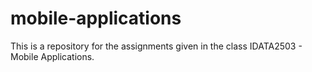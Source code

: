 # mobile-applications
This is a repository for the assignments given in the class IDATA2503 - Mobile Applications. 
